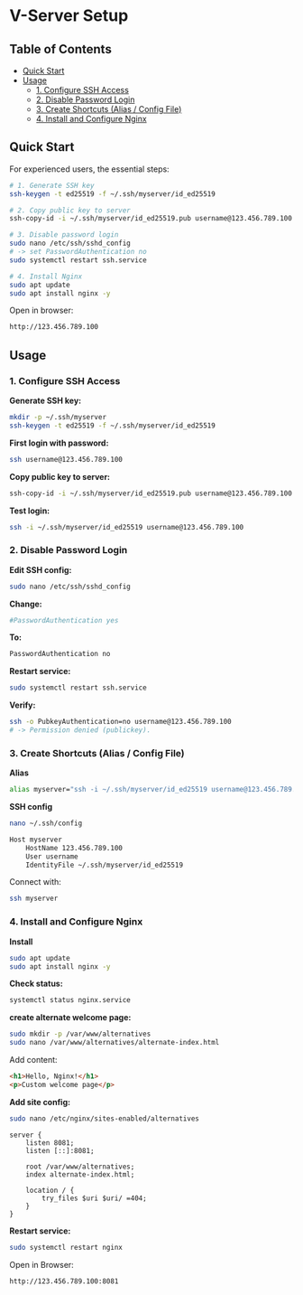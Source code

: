 # V-Server Setup

## Table of Contents

- [Quick Start](#quick-start)
- [Usage](#usage)
  - [1. Configure SSH Access](#1-configure-ssh-access)
  - [2. Disable Password Login](#2-disable-password-login)
  - [3. Create Shortcuts (Alias / Config File)](#3-create-shortcuts-alias--config-file)
  - [4. Install and Configure Nginx](#4-install-and-configure-nginx)


## Quick Start

For experienced users, the essential steps:

```bash
# 1. Generate SSH key
ssh-keygen -t ed25519 -f ~/.ssh/myserver/id_ed25519

# 2. Copy public key to server
ssh-copy-id -i ~/.ssh/myserver/id_ed25519.pub username@123.456.789.100

# 3. Disable password login
sudo nano /etc/ssh/sshd_config
# -> set PasswordAuthentication no
sudo systemctl restart ssh.service

# 4. Install Nginx
sudo apt update
sudo apt install nginx -y
```

Open in browser:
```bash
http://123.456.789.100
```


## Usage

### 1. Configure SSH Access

**Generate SSH key:**
```bash
mkdir -p ~/.ssh/myserver
ssh-keygen -t ed25519 -f ~/.ssh/myserver/id_ed25519
```

**First login with password:**
```bash
ssh username@123.456.789.100
```

**Copy public key to server:**
```bash
ssh-copy-id -i ~/.ssh/myserver/id_ed25519.pub username@123.456.789.100
```

**Test login:**
```bash
ssh -i ~/.ssh/myserver/id_ed25519 username@123.456.789.100
```


### 2. Disable Password Login

**Edit SSH config:**
```bash
sudo nano /etc/ssh/sshd_config
```

**Change:**
```bash
#PasswordAuthentication yes
```

**To:**
```bash
PasswordAuthentication no
```

**Restart service:**
```bash
sudo systemctl restart ssh.service
```

**Verify:**
```bash
ssh -o PubkeyAuthentication=no username@123.456.789.100
# -> Permission denied (publickey).
```

### 3. Create Shortcuts (Alias / Config File)

**Alias**
```bash
alias myserver="ssh -i ~/.ssh/myserver/id_ed25519 username@123.456.789.100"
```

**SSH config**
```bash
nano ~/.ssh/config
```

```bash
Host myserver
    HostName 123.456.789.100
    User username
    IdentityFile ~/.ssh/myserver/id_ed25519
```

Connect with:
```bash
ssh myserver
```

### 4. Install and Configure Nginx

**Install**
```bash
sudo apt update
sudo apt install nginx -y
```

**Check status:**
```bash
systemctl status nginx.service
```

**create alternate welcome page:**
```bash
sudo mkdir -p /var/www/alternatives
sudo nano /var/www/alternatives/alternate-index.html
```

Add content:
```html
<h1>Hello, Nginx!</h1>
<p>Custom welcome page</p>
```

**Add site config:**
```bash
sudo nano /etc/nginx/sites-enabled/alternatives
```

```nginx
server {
    listen 8081;
    listen [::]:8081;

    root /var/www/alternatives;
    index alternate-index.html;

    location / {
        try_files $uri $uri/ =404;
    }
}
```

**Restart service:**
```bash
sudo systemctl restart nginx
```

Open in Browser:
```url
http://123.456.789.100:8081
```




